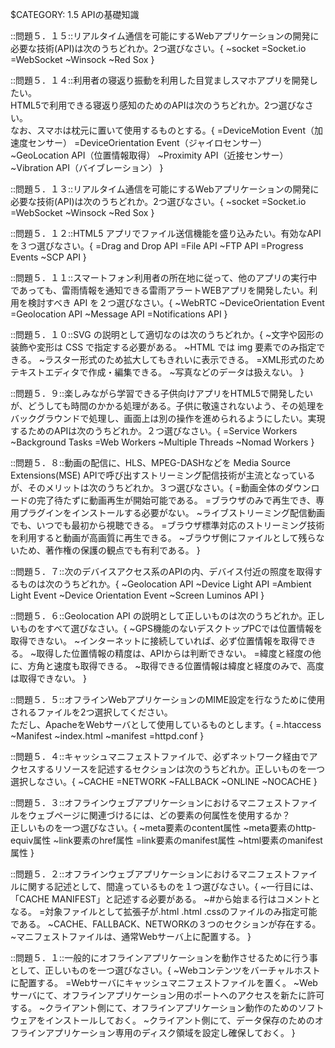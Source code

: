 $CATEGORY: 1.5 APIの基礎知識

::問題５．１５::リアルタイム通信を可能にするWebアプリケーションの開発に必要な技術(API)は次のうちどれか。2つ選びなさい。{
  ~socket
  =Socket.io
  =WebSocket
  ~Winsock
  ~Red Sox
}

::問題５．１４::利用者の寝返り振動を利用した目覚ましスマホアプリを開発したい。<br>
HTML5で利用できる寝返り感知のためのAPIは次のうちどれか。2つ選びなさい。<br>
なお、スマホは枕元に置いて使用するものとする。{
  =DeviceMotion Event（加速度センサー）
  =DeviceOrientation Event（ジャイロセンサー）
  ~GeoLocation API（位置情報取得）
  ~Proximity API（近接センサー）
  ~Vibration API（バイブレーション）
}

::問題５．１３::リアルタイム通信を可能にするWebアプリケーションの開発に必要な技術(API)は次のうちどれか。2つ選びなさい。{
  ~socket
  =Socket.io
  =WebSocket
  ~Winsock
  ~Red Sox
}

::問題５．１２::HTML5 アプリでファイル送信機能を盛り込みたい。有効なAPIを３つ選びなさい。{
  =Drag and Drop API
  =File API
  ~FTP API
  =Progress Events
  ~SCP API
}

::問題５．１１::スマートフォン利用者の所在地に従って、他のアプリの実行中であっても、雷雨情報を通知できる雷雨アラートWEBアプリを開発したい。利用を検討すべき API を２つ選びなさい。{
  ~WebRTC
  ~DeviceOrientation Event
  =Geolocation API
  ~Message API
  =Notifications API
}

::問題５．１０::SVG の説明として適切なのは次のうちどれか。{
  ~文字や図形の装飾や変形は CSS で指定する必要がある。
  ~HTML では img 要素でのみ指定できる。
  ~ラスター形式のため拡大してもきれいに表示できる。
  =XML形式のためテキストエディタで作成・編集できる。
  ~写真などのデータは扱えない。
}

::問題５．９::楽しみながら学習できる子供向けアプリをHTML5で開発したいが、どうしても時間のかかる処理がある。子供に敬遠されないよう、その処理をバックグラウンドで処理し、画面上は別の操作を進められるようにしたい。実現するためのAPIは次のうちどれか。２つ選びなさい。{
  =Service Workers
  ~Background Tasks
  =Web Workers
  ~Multiple Threads
  ~Nomad Workers
}

::問題５．８::動画の配信に、HLS、MPEG-DASHなどを Media Source Extensions(MSE) APIで呼び出すストリーミング配信技術が主流となっているが、そのメリットは次のうちどれか。３つ選びなさい。{
    =動画全体のダウンロードの完了待たずに動画再生が開始可能である。
    =ブラウザのみで再生でき、専用プラグインをインストールする必要がない。
    ~ライブストリーミング配信動画でも、いつでも最初から視聴できる。
    =ブラウザ標準対応のストリーミング技術を利用すると動画が高画質に再生できる。
    ~ブラウザ側にファイルとして残らないため、著作権の保護の観点でも有利である。
}

::問題５．７::次のデバイスアクセス系のAPIの内、デバイス付近の照度を取得するものは次のうちどれか。{
    ~Geolocation API
    ~Device Light API
    =Ambient Light Event
    ~Device Orientation Event
    ~Screen Luminos API
}

::問題５．６::Geolocation API の説明として正しいものは次のうちどれか。正しいものをすべて選びなさい。{
    ~GPS機能のないデスクトップPCでは位置情報を取得できない。
    ~インターネットに接続していれば、必ず位置情報を取得できる。
    ~取得した位置情報の精度は、APIからは判断できない。
    =緯度と経度の他に、方角と速度も取得できる。
    ~取得できる位置情報は緯度と経度のみで、高度は取得できない。
}

::問題５．５::オフラインWebアプリケーションのMIME設定を行なうために使用されるファイルを2つ選択してください。<br>
ただし、ApacheをWebサーバとして使用しているものとします。{
    =.htaccess
    ~Manifest
    ~index.html
    ~manifest
    =httpd.conf
}

::問題５．４::キャッシュマニフェストファイルで、必ずネットワーク経由でアクセスするリソースを記述するセクションは次のうちどれか。正しいものを一つ選択しなさい。{
    ~CACHE
    =NETWORK
    ~FALLBACK
    ~ONLINE
    ~NOCACHE
}

::問題５．３::オフラインウェブアプリケーションにおけるマニフェストファイルをウェブページに関連づけるには、どの要素の何属性を使用するか？<br>
正しいものを一つ選びなさい。{
    ~meta要素のcontent属性
    ~meta要素のhttp-equiv属性
    ~link要素のhref属性
    =link要素のmanifest属性
    ~html要素のmanifest属性
}

::問題５．２::オフラインウェブアプリケーションにおけるマニフェストファイルに関する記述として、間違っているものを１つ選びなさい。{
    ~一行目には、「CACHE MANIFEST」と記述する必要がある。
    ~#から始まる行はコメントとなる。
    =対象ファイルとして拡張子が.html .html .cssのファイルのみ指定可能である。
    ~CACHE、FALLBACK、NETWORKの３つのセクションが存在する。
    ~マニフェストファイルは、通常Webサーバ上に配置する。
}

::問題５．１::一般的にオフラインアプリケーションを動作させるために行う事として、正しいものを一つ選びなさい。{
    ~Webコンテンツをバーチャルホストに配置する。
    =Webサーバにキャッシュマニフェストファイルを置く。
    ~Webサーバにて、オフラインアプリケーション用のポートへのアクセスを新たに許可する。
    ~クライアント側にて、オフラインアプリケーション動作のためのソフトウェアをインストールしておく。
    ~クライアント側にて、データ保存のためのオフラインアプリケーション専用のディスク領域を設定し確保しておく。
}
